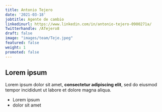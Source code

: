 ```yaml
---
title: Antonio Tejero
date: '2021-03-18'
jobtitle: Agente de cambio
linkedinurl: https://www.linkedin.com/in/antonio-tejero-0900271a/
Twitterhandle: /ATejero8
draft: false
image: "images/team/Teje.jpeg"
featured: false
weight: 1
promoted: false
---
```

## Lorem ipsum

Lorem ipsum dolor sit amet, **consectetur adipiscing elit**, sed do eiusmod tempor incididunt ut labore et dolore magna aliqua.

- Lorem ipsum
- dolor sit amet
